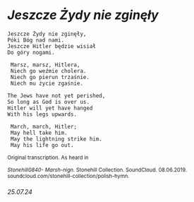 # *Jeszcze Żydy nie zginęły*
```
Jeszcze Żydy nie zginęły,
Póki Bóg nad nami.
Jeszcze Hitler będzie wisiał
Do góry nogami.

 Marsz, marsz, Hitlera,
 Niech go weźmie cholera.
 Niech go pierun trzaśnie.
 Niech mu życie zgaśnie.
```
```
The Jews have not yet perished,
So long as God is over us.
Hitler will yet have hanged
With his legs upwards.

 March, march, Hitler;
 May hell take him.
 May the lightning strike him.
 May his life go out.
```
<sub>Original transcription. As heard in</sub>

<sup>*Stonehill0840- Marsh-nign.* Stonehill Collection. SoundCloud. 08.06.2019. soundcloud.com/stonehill-collection/polish-hymn.</sup>
###### 25.07.24
